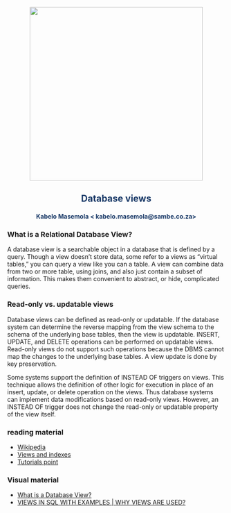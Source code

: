 <p align="center" style="background-color:"><img src="https://www.theworkspace.co.za/wp-content/uploads/2020/10/Sambe-Consulting-logo-800x600.png"  width="400"></p>

<p align="center"><h2 style="color: #193967; text-align: center">
    Database views
</h2></p>
<p align="center"><h4 style="color: #193967; text-align: center">
    Kabelo Masemola < kabelo.masemola@sambe.co.za>
</h4></p>

### What is a Relational Database View?
A database view is a searchable object in a database that is defined by a query. 
Though a view doesn’t store data, some refer to a views as “virtual tables,” you can query a view like you can a table.
A view can combine data from two or more table, using joins, and also just contain
a subset of information.  This makes them convenient to abstract, or hide, complicated queries.

### Read-only vs. updatable views
Database views can be defined as read-only or updatable. If the database system can determine the reverse mapping from the view schema 
to the schema of the underlying base tables, then the view is updatable. INSERT, UPDATE, and DELETE operations can be performed on updatable views.
Read-only views do not support such operations because the DBMS cannot map the changes to the underlying base tables.
A view update is done by key preservation.

Some systems support the definition of INSTEAD OF triggers on views. 
This technique allows the definition of other logic for execution in place of an insert, update, or delete operation on the views. 
Thus database systems can implement data modifications based on read-only views. However, an INSTEAD OF trigger does not change the read-only 
or updatable property of the view itself.


### reading material
- <a href="https://en.wikipedia.org/wiki/View_(SQL)"> Wikipedia</a>
- <a href="https://web.csulb.edu/colleges/coe/cecs/dbdesign/dbdesign.php?page=sql/views.php"> Views and indexes</a>
- <a href="https://www.tutorialspoint.com/sql/sql-using-views.htm"> Tutorials point</a>

### Visual material
- <a href="https://www.youtube.com/watch?v=PI8UrOAZs2U"> What is a Database View?</a>
- <a href="https://www.youtube.com/watch?v=zUj1dH4IFPI"> VIEWS IN SQL WITH EXAMPLES | WHY VIEWS ARE USED?</a>
